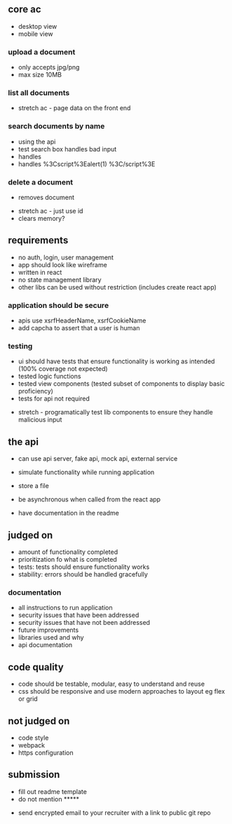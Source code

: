## core ac
+ desktop view
+ mobile view

### upload a document
+ only accepts jpg/png
+ max size 10MB

### list all documents
- stretch ac - page data on the front end 

### search documents by name
+ using the api
+ test search box handles bad input 
+ handles <script>alert(1) </script>
+ handles %3Cscript%3Ealert(1) %3C/script%3E

### delete a document
+ removes document
- stretch ac - just use id
- clears memory?

## requirements
+ no auth, login, user management
+ app should look like wireframe
+ written in react
+ no state management library
+ other libs can be used without restriction (includes create react app)

### application should be secure
+ apis use xsrfHeaderName, xsrfCookieName
+ add capcha to assert that a user is human 

### testing 
+ ui should have tests that ensure functionality is working as intended (100% coverage not expected)
+ tested logic functions
+ tested view components (tested subset of components to display basic proficiency)
+ tests for api not required
- stretch - programatically test lib components to ensure they handle malicious input

## the api
+ can use api server, fake api, mock api, external service
+ simulate functionality while running application
+ store a file

+ be asynchronous when called from the react app
+ have documentation in the readme

## judged on
- amount of functionality completed
- prioritization fo what is completed
- tests: tests should ensure functionality works
- stability: errors should be handled gracefully

### documentation
+ all instructions to run application
+ security issues that have been addressed
+ security issues that have not been addressed
+ future improvements
+ libraries used and why
+ api documentation

## code quality
+ code should be testable, modular, easy to understand and reuse
+ css should be responsive and use modern approaches to layout eg flex or grid

## not judged on
- code style
- webpack
- https configuration

## submission
+ fill out readme template
+ do not mention *****
- send encrypted email to your recruiter with a link to public git repo
